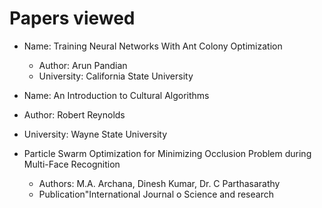 # Papers viewed

* Name: Training Neural Networks With Ant Colony Optimization
  * Author: Arun Pandian
  * University: California State University

*  Name: An Introduction to Cultural Algorithms
  * Author: Robert Reynolds
  * University: Wayne State University
* Particle Swarm Optimization for Minimizing Occlusion Problem during Multi-Face Recognition
  * Authors: M.A. Archana, Dinesh Kumar,  Dr. C Parthasarathy
  * Publication"International Journal o Science and research

